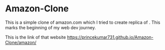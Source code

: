 # Amazon-Clone
This is a simple clone of amazon.com which I tried to create replica of . This marks the beginning of my web dev journey.

This is the link of that website https://princekumar731.github.io/Amazon-Clone/amazon/ 
